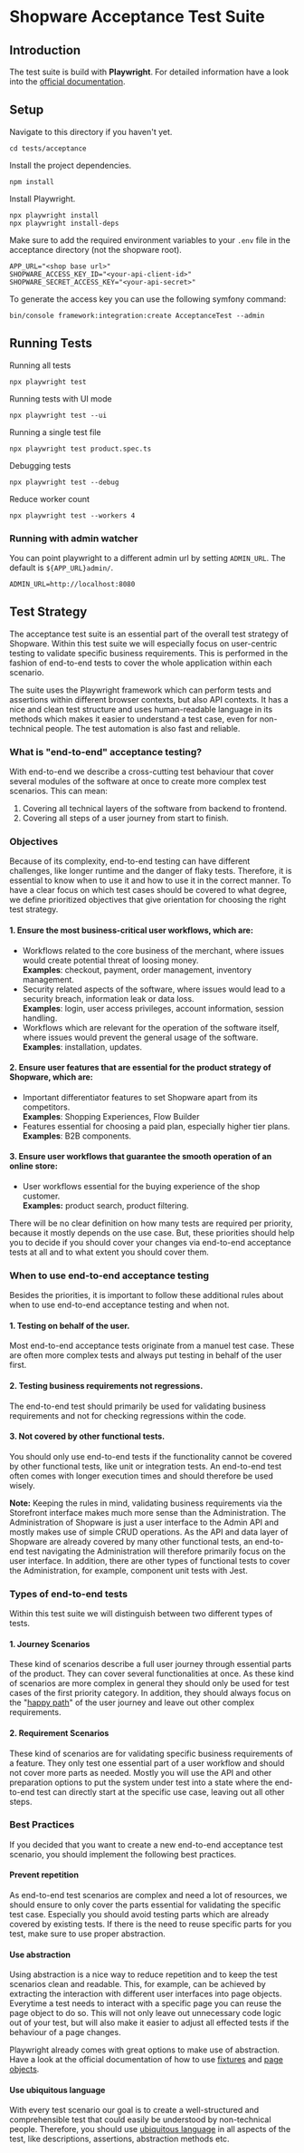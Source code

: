 # Shopware Acceptance Test Suite

## Introduction
The test suite is build with **Playwright**. For detailed information have a look into the [official documentation](https://playwright.dev/docs/).

## Setup
Navigate to this directory if you haven't yet.
```
cd tests/acceptance
```

Install the project dependencies.
```
npm install
```

Install Playwright.
```
npx playwright install
npx playwright install-deps
```

Make sure to add the required environment variables to your `.env` file in the acceptance directory (not the shopware root).
```
APP_URL="<shop base url>"
SHOPWARE_ACCESS_KEY_ID="<your-api-client-id>"
SHOPWARE_SECRET_ACCESS_KEY="<your-api-secret>"
```

To generate the access key you can use the following symfony command:
```
bin/console framework:integration:create AcceptanceTest --admin
```

## Running Tests

Running all tests
```
npx playwright test
```

Running tests with UI mode
```
npx playwright test --ui
```

Running a single test file
```
npx playwright test product.spec.ts
```

Debugging tests
```
npx playwright test --debug
```

Reduce worker count
```
npx playwright test --workers 4
```

### Running with admin watcher

You can point playwright to a different admin url by setting `ADMIN_URL`. The default is `${APP_URL}admin/`.
```
ADMIN_URL=http://localhost:8080
```

## Test Strategy
The acceptance test suite is an essential part of the overall test strategy of Shopware. Within this test suite we will especially focus on user-centric testing to validate specific business requirements. This is performed in the fashion of end-to-end tests to cover the whole application within each scenario.

The suite uses the Playwright framework which can perform tests and assertions within different browser contexts, but also API contexts. It has a nice and clean test structure and uses human-readable language in its methods which makes it easier to understand a test case, even for non-technical people. The test automation is also fast and reliable.

### What is "end-to-end" acceptance testing?
With end-to-end we describe a cross-cutting test behaviour that cover several modules of the software at once to create more complex test scenarios. This can mean:

1. Covering all technical layers of the software from backend to frontend.
2. Covering all steps of a user journey from start to finish.

### Objectives
Because of its complexity, end-to-end testing can have different challenges, like longer runtime and the danger of flaky tests. Therefore, it is essential to know when to use it and how to use it in the correct manner. To have a clear focus on which test cases should be covered to what degree, we define prioritized objectives that give orientation for choosing the right test strategy.

#### 1. Ensure the most business-critical user workflows, which are:
   * Workflows related to the core business of the merchant, where issues would create potential threat of loosing money.  
   **Examples**: checkout, payment, order management, inventory management.
   * Security related aspects of the software, where issues would lead to a security breach, information leak or data loss.  
   **Examples**: login, user access privileges, account information, session handling.
   * Workflows which are relevant for the operation of the software itself, where issues would prevent the general usage of the software.  
   **Examples**: installation, updates.

#### 2. Ensure user features that are essential for the product strategy of Shopware, which are:
   * Important differentiator features to set Shopware apart from its competitors.  
   **Examples**: Shopping Experiences, Flow Builder
   * Features essential for choosing a paid plan, especially higher tier plans.  
   **Examples**: B2B components.

#### 3. Ensure user workflows that guarantee the smooth operation of an online store:
   * User workflows essential for the buying experience of the shop customer.  
   **Examples:** product search, product filtering.

There will be no clear definition on how many tests are required per priority, because it mostly depends on the use case. But, these priorities should help you to decide if you should cover your changes via end-to-end acceptance tests at all and to what extent you should cover them.

### When to use end-to-end acceptance testing
Besides the priorities, it is important to follow these additional rules about when to use end-to-end acceptance testing and when not.

#### 1. Testing on behalf of the user.
Most end-to-end acceptance tests originate from a manuel test case. These are often more complex tests and always put testing in behalf of the user first.

#### 2. Testing business requirements not regressions.
The end-to-end test should primarily be used for validating business requirements and not for checking regressions within the code.

#### 3. Not covered by other functional tests.
You should only use end-to-end tests if the functionality cannot be covered by other functional tests, like unit or integration tests. An end-to-end test often comes with longer execution times and should therefore be used wisely.

**Note:** Keeping the rules in mind, validating business requirements via the Storefront interface makes much more sense than the Administration. The Administration of Shopware is just a user interface to the Admin API and mostly makes use of simple CRUD operations. As the API and data layer of Shopware are already covered by many other functional tests, an end-to-end test navigating the Administration will therefore primarily focus on the user interface. In addition, there are other types of functional tests to cover the Administration, for example, component unit tests with Jest.

### Types of end-to-end tests
Within this test suite we will distinguish between two different types of tests.

#### 1. Journey Scenarios
These kind of scenarios describe a full user journey through essential parts of the product. They can cover several functionalities at once. As these kind of scenarios are more complex in general they should only be used for test cases of the first priority category. In addition, they should always focus on the "[happy path](https://en.wikipedia.org/wiki/Happy_path)" of the user journey and leave out other complex requirements.

#### 2. Requirement Scenarios
These kind of scenarios are for validating specific business requirements of a feature. They only test one essential part of a user workflow and should not cover more parts as needed. Mostly you will use the API and other preparation options to put the system under test into a state where the end-to-end test can directly start at the specific use case, leaving out all other steps.

### Best Practices
If you decided that you want to create a new end-to-end acceptance test scenario, you should implement the following best practices.

#### Prevent repetition
As end-to-end test scenarios are complex and need a lot of resources, we should ensure to only cover the parts essential for validating the specific test case. Especially you should avoid testing parts which are already covered by existing tests. If there is the need to reuse specific parts for you test, make sure to use proper abstraction.

#### Use abstraction
Using abstraction is a nice way to reduce repetition and to keep the test scenarios clean and readable. This, for example, can be achieved by extracting the interaction with different user interfaces into page objects. Everytime a test needs to interact with a specific page you can reuse the page object to do so. This will not only leave out unnecessary code logic out of your test, but will also make it easier to adjust all effected tests if the behaviour of a page changes.

Playwright already comes with great options to make use of abstraction. Have a look at the official documentation of how to use [fixtures](https://playwright.dev/docs/test-fixtures) and [page objects](https://playwright.dev/docs/pom).

#### Use ubiquitous language
With every test scenario our goal is to create a well-structured and comprehensible test that could easily be understood by non-technical people. Therefore, you should use [ubiquitous language](https://martinfowler.com/bliki/UbiquitousLanguage.html) in all aspects of the test, like descriptions, assertions, abstraction methods etc.


